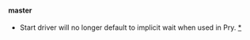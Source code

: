#### master

  - Start driver will no longer default to implicit wait when used in Pry.
  [*](https://github.com/appium/ruby_lib/commit/2e71e477962c70113b556700cf08c74060d77370)
